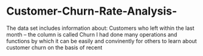 # Customer-Churn-Rate-Analysis-

The data set includes information about: Customers who left within the last month – the column is called Churn
I had done many operations and functions by which it can be easily and convinently for others to learn about customer churn on the basis of recent
